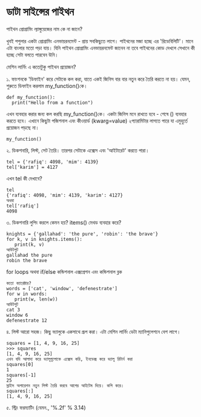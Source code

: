# ডাটা সাইন্সের পাইথন

পাইথন প্রোগ্রামিং ল্যাঙ্গুয়েজের নাম কে না জানে?

খুবই পপুলার একটা প্রোগ্রামিং এনভায়রনমেন্ট - প্রায় সবকিছুতে লাগে। পাইথনের মজা হচ্ছে এর 'রিডেবিলিটি'। মানে এটা বাংলার মতো পড়া যায়। যিনি পাইথন প্রোগ্রামিং এনভায়রনমেন্ট জানেন না তবে পাইথনের কোড দেখলে সেখানে কী হচ্ছে সেটা বলতে পারবেন উনি। 

মেশিন লার্নিং এ কতোটুকু পাইথন প্রয়োজন?

১. ফাংশনকে 'ডিফাইন' করে সেটাকে কল করা, যাতে একই জিনিস বার বার নতুন করে তৈরি করতে না হয়। যেমন, শুরুতে ডিফাইন করলাম my\_function\(\)কে। 

```text
def my_function():
  print("Hello from a function")
```

এখন ব্যবহার করার জন্য কল করছি my\_function\(\)কে। একটা জিনিস মনে রাখতে হবে - শেষে \(\) ব্যবহার করতে হবে। এখানে কিছুটা পজিশনাল এবং কীওয়ার্ড \(kwarg=value\) ২প্যারামিটার লাগতে পারে যা এমুহুর্তে প্রয়োজন পড়ছে না। 

```text
my_function()
```

২. ডিকশনারি, লিস্ট, সেট তৈরি। তারপর সেটাকে এক্সেস এবং 'আইটারেট' করতে পারা।

```text
tel = {'rafiq': 4098, 'mim': 4139}
tel['karim'] = 4127
```

এখন tel কী দেখাবে?

```text
tel
{'rafiq': 4098, 'mim': 4139, 'karim': 4127}
অথবা 
tel['rafiq']
4098
```

৩. ডিকশনারি লুপিং করলে কেমন হয়?  items\(\) মেথড ব্যবহার করে?

```text
knights = {'gallahad': 'the pure', 'robin': 'the brave'}
for k, v in knights.items():
   print(k, v)
আউটপুট 
gallahad the pure
robin the brave
```

for loops অথবা if/else কন্ডিশনাল এক্সপ্রেশন এবং কন্ডিশনাল ব্লক 

```text
কতো ক্যারেক্টার? 
words = ['cat', 'window', 'defenestrate']
for w in words:
   print(w, len(w))
আউটপুট 
cat 3
window 6
defenestrate 12
```

৪. লিস্ট আরো সহজ। কিছু ভ্যালুকে একসাথে গ্রূপ করা। এটা মেশিন লার্নিং ডেটা ম্যানিপুলেশনে বেশ লাগে। 

```text
squares = [1, 4, 9, 16, 25]
>>> squares
[1, 4, 9, 16, 25]
এখন যদি আলাদা করে ভ্যালুগুলোকে এক্সেস করি, ইনডেক্স করে ভ্যালু রিটার্ন করা  
squares[0]
1
squares[-1]
25
স্লাইস অপারেশন নতুন লিস্ট তৈরি করবে আগের আইটেম দিয়ে। কপি করে। 
squares[:]
[1, 4, 9, 16, 25]
```

৫. স্ট্রিং ফরম্যাটিং \(যেমন., '%.2f' % 3.14\)

